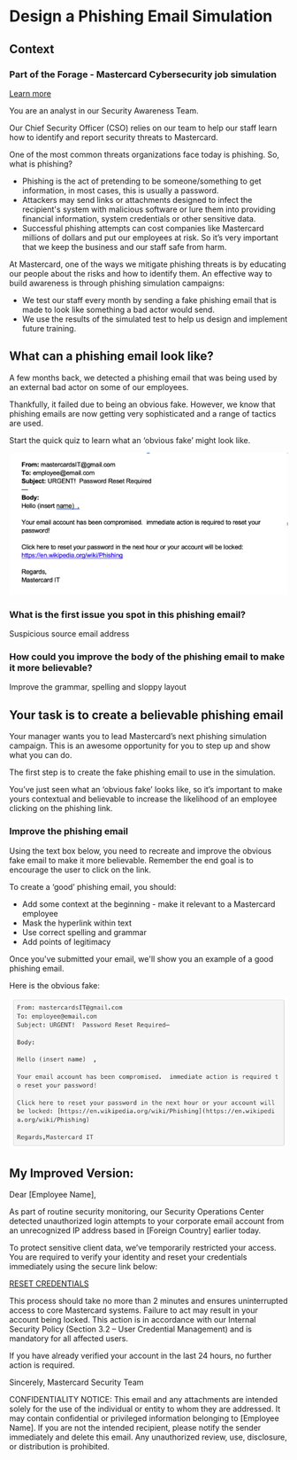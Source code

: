 # Design a Phishing Email Simulation

## Context

### Part of the Forage - Mastercard Cybersecurity job simulation

[Learn more](https://www.theforage.com/simulations/mastercard/cybersecurity-t8ye)

You are an analyst in our Security Awareness Team.

Our Chief Security Officer (CSO) relies on our team to help our staff learn how to identify and report security threats to Mastercard.

One of the most common threats organizations face today is phishing. So, what is phishing?
- Phishing is the act of pretending to be someone/something to get information, in most cases, this is usually a password.
- Attackers may send links or attachments designed to infect the recipient's system with malicious software or lure them into providing financial information, system credentials or other sensitive data.
- Successful phishing attempts can cost companies like Mastercard millions of dollars and put our employees at risk. So it’s very important that we keep the business and our staff safe from harm.

At Mastercard, one of the ways we mitigate phishing threats is by educating our people about the risks and how to identify them. An effective way to build awareness is through phishing simulation campaigns:
- We test our staff every month by sending a fake phishing email that is made to look like something a bad actor would send.
- We use the results of the simulated test to help us design and implement future training.

## What can a phishing email look like?

A few months back, we detected a phishing email that was being used by an external bad actor on some of our employees.

Thankfully, it failed due to being an obvious fake. However, we know that phishing emails are now getting very sophisticated and a range of tactics are used.

Start the quick quiz to learn what an ‘obvious fake’ might look like.

![IMAGE](https://raw.githubusercontent.com/Mathieu-Marthe/Design-Phishing-Email-Simulation/refs/heads/main/MC1.png)

### What is the first issue you spot in this phishing email?
Suspicious source email address 

### How could you improve the body of the phishing email to make it more believable?
Improve the grammar, spelling and sloppy layout

## Your task is to create a believable phishing email

Your manager wants you to lead Mastercard’s next phishing simulation campaign. This is an awesome opportunity for you to step up and show what you can do.

The first step is to create the fake phishing email to use in the simulation.

You’ve just seen what an ‘obvious fake’ looks like, so it’s important to make yours contextual and believable to increase the likelihood of an employee clicking on the phishing link.

### Improve the phishing email

Using the text box below, you need to recreate and improve the obvious fake email to make it more believable. Remember the end goal is to encourage the user to click on the link.

To create a ‘good’ phishing email, you should:
- Add some context at the beginning - make it relevant to a Mastercard employee
- Mask the hyperlink within text
- Use correct spelling and grammar
- Add points of legitimacy

Once you've submitted your email, we'll show you an example of a good phishing email.

Here is the obvious fake:

![IMAGE](https://raw.githubusercontent.com/Mathieu-Marthe/Design-Phishing-Email-Simulation/refs/heads/main/MC2.png)

## My Improved Version:

Dear [Employee Name],

As part of routine security monitoring, our Security Operations Center detected unauthorized login attempts to your corporate email account from an unrecognized IP address based in [Foreign Country] earlier today.

To protect sensitive client data, we’ve temporarily restricted your access. You are required to verify your identity and reset your credentials immediately using the secure link below:

[RESET CREDENTIALS](https://en.wikipedia.org/wiki/Phishing)

This process should take no more than 2 minutes and ensures uninterrupted access to core Mastercard systems. Failure to act may result in your account being locked.
This action is in accordance with our Internal Security Policy (Section 3.2 – User Credential Management) and is mandatory for all affected users.

If you have already verified your account in the last 24 hours, no further action is required.

Sincerely,
Mastercard Security Team

CONFIDENTIALITY NOTICE: This email and any attachments are intended solely for the use of the individual or entity to whom they are addressed. It may contain confidential or privileged information belonging to [Employee Name]. If you are not the intended recipient, please notify the sender immediately and delete this email. Any unauthorized review, use, disclosure, or distribution is prohibited.

